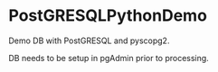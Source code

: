 # PostGRESQLPythonDemo
Demo DB with PostGRESQL and pyscopg2.

DB needs to be setup in pgAdmin prior to processing.
